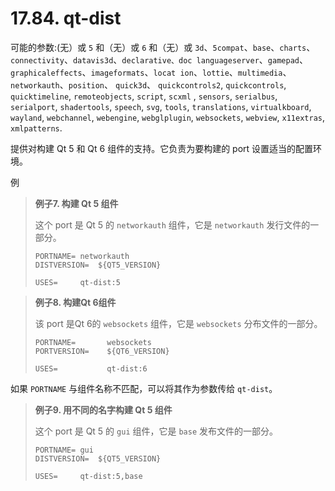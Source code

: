 # 17.84. qt-dist

可能的参数:(无）或 `5` 和（无）或 `6` 和（无）或 `3d`、`5compat`、`base`、`charts`、`connectivity`、`datavis3d`、`declarative、doc languageserver`、`gamepad`、`graphicaleffects`、`imageformats`、`locat ion`、`lottie`、`multimedia`、`networkauth`、`position`、 `quick3d`、 `quickcontrols2`, `quickcontrols`, `quicktimeline`, `remoteobjects`, `script`, `scxml` , `sensors`, `serialbus`, `serialport`, `shadertools`, `speech`, `svg`, `tools`, `translations`, `virtualkboard`, `wayland`, `webchannel`, `webengine`, `webglplugin`, `websockets`, `webview`, `x11extras`, `xmlpatterns`.

提供对构建 Qt 5 和 Qt 6 组件的支持。它负责为要构建的 port 设置适当的配置环境。

例


>**例子7. 构建 Qt 5 组件**
>
> 这个 port 是 Qt 5 的 `networkauth` 组件，它是 `networkauth` 发行文件的一部分。
>
> ```
> PORTNAME=	networkauth
> DISTVERSION=	${QT5_VERSION}
>
> USES=		qt-dist:5
> ```

>**例子8. 构建Qt 6组件**
>
> 该 port 是Qt 6的 `websockets` 组件，它是 `websockets` 分布文件的一部分。
>
> ```
> PORTNAME=       websockets
> PORTVERSION=    ${QT6_VERSION}
>
> USES=           qt-dist:6
> ```

如果 `PORTNAME` 与组件名称不匹配，可以将其作为参数传给 `qt-dist`。

>**例子9. 用不同的名字构建 Qt 5 组件**
>
> 这个 port 是 Qt 5 的 `gui` 组件，它是 `base` 发布文件的一部分。
>
> ```
> PORTNAME=	gui
> DISTVERSION=	${QT5_VERSION}
>
> USES=		qt-dist:5,base
> ```
